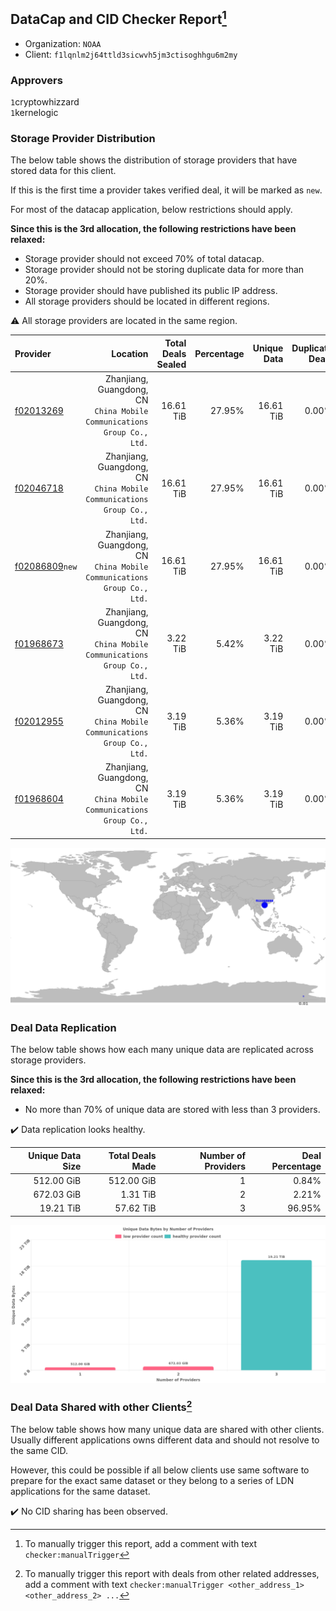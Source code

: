 ## DataCap and CID Checker Report[^1]
 - Organization: `NOAA`
 - Client: `f1lqnlm2j64ttld3sicwvh5jm3ctisoghhgu6m2my`
### Approvers
`1`cryptowhizzard<br/>`1`kernelogic

### Storage Provider Distribution
The below table shows the distribution of storage providers that have stored data for this client.

If this is the first time a provider takes verified deal, it will be marked as `new`.

For most of the datacap application, below restrictions should apply.

**Since this is the 3rd allocation, the following restrictions have been relaxed:**
 - Storage provider should not exceed 70% of total datacap.
 - Storage provider should not be storing duplicate data for more than 20%.
 - Storage provider should have published its public IP address.
 - All storage providers should be located in different regions.

⚠️ All storage providers are located in the same region.

| Provider                                                    |                                                                   Location | Total Deals Sealed | Percentage | Unique Data | Duplicate Deals |
| :---------------------------------------------------------- | -------------------------------------------------------------------------: | -----------------: | ---------: | ----------: | --------------: |
| [f02013269](https://filfox.info/en/address/f02013269)       | Zhanjiang, Guangdong, CN<br/>`China Mobile Communications Group Co., Ltd.` |          16.61 TiB |     27.95% |   16.61 TiB |           0.00% |
| [f02046718](https://filfox.info/en/address/f02046718)       | Zhanjiang, Guangdong, CN<br/>`China Mobile Communications Group Co., Ltd.` |          16.61 TiB |     27.95% |   16.61 TiB |           0.00% |
| [f02086809](https://filfox.info/en/address/f02086809)`new`  | Zhanjiang, Guangdong, CN<br/>`China Mobile Communications Group Co., Ltd.` |          16.61 TiB |     27.95% |   16.61 TiB |           0.00% |
| [f01968673](https://filfox.info/en/address/f01968673)       | Zhanjiang, Guangdong, CN<br/>`China Mobile Communications Group Co., Ltd.` |           3.22 TiB |      5.42% |    3.22 TiB |           0.00% |
| [f02012955](https://filfox.info/en/address/f02012955)       | Zhanjiang, Guangdong, CN<br/>`China Mobile Communications Group Co., Ltd.` |           3.19 TiB |      5.36% |    3.19 TiB |           0.00% |
| [f01968604](https://filfox.info/en/address/f01968604)       | Zhanjiang, Guangdong, CN<br/>`China Mobile Communications Group Co., Ltd.` |           3.19 TiB |      5.36% |    3.19 TiB |           0.00% |

<img src="https://raw.githubusercontent.com/data-preservation-programs/filplus-checker-assets/main/filecoin-project/filecoin-plus-large-datasets/issues/1728/1680858923665.png"/>

### Deal Data Replication
The below table shows how each many unique data are replicated across storage providers.


**Since this is the 3rd allocation, the following restrictions have been relaxed:**
- No more than 70% of unique data are stored with less than 3 providers.

✔️ Data replication looks healthy.

| Unique Data Size | Total Deals Made | Number of Providers | Deal Percentage |
| ---------------: | ---------------: | ------------------: | --------------: |
|       512.00 GiB |       512.00 GiB |                   1 |           0.84% |
|       672.03 GiB |         1.31 TiB |                   2 |           2.21% |
|        19.21 TiB |        57.62 TiB |                   3 |          96.95% |

<img src="https://raw.githubusercontent.com/data-preservation-programs/filplus-checker-assets/main/filecoin-project/filecoin-plus-large-datasets/issues/1728/1680858924482.png"/>

### Deal Data Shared with other Clients[^3]
The below table shows how many unique data are shared with other clients.
Usually different applications owns different data and should not resolve to the same CID.

However, this could be possible if all below clients use same software to prepare for the exact same dataset or they belong to a series of LDN applications for the same dataset.

✔️ No CID sharing has been observed.

[^1]: To manually trigger this report, add a comment with text `checker:manualTrigger`

[^2]: Deals from those addresses are combined into this report as they are specified with `checker:manualTrigger`

[^3]: To manually trigger this report with deals from other related addresses, add a comment with text `checker:manualTrigger <other_address_1> <other_address_2> ...`
